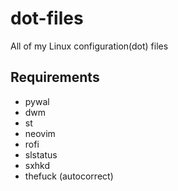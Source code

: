 # dot-files
All of my Linux configuration(dot) files

## Requirements

- pywal
- dwm
- st
- neovim
- rofi
- slstatus
- sxhkd
- thefuck (autocorrect)
